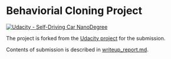 # Behaviorial Cloning Project

[![Udacity - Self-Driving Car NanoDegree](https://s3.amazonaws.com/udacity-sdc/github/shield-carnd.svg)](http://www.udacity.com/drive)

The project is forked from the [Udacity project](https://github.com/udacity/CarND-Behavioral-Cloning-P3)
for the submission.

Contents of submission is described in [writeup\_report.md](./writeup_report.md).
